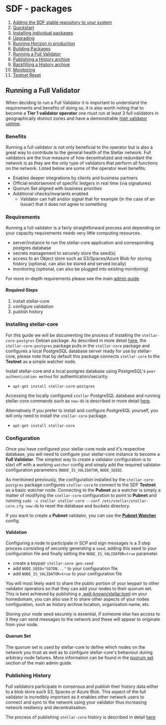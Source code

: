 # SDF - packages
  
1.  [Adding the SDF stable repository to your system](adding-the-sdf-stable-repository-to-your-system.md)
2.  [Quickstart](quickstart.md)
3.  [Installing individual packages](installing-individual-packages.md)
4.  [Upgrading](upgrading.md)
5.  [Running Horizon in production](running-horizon-in-production.md)
6.  [Building Packages](building-packages.md)
7.  [Running a Full Validator](running-a-full-validator.md)
8.  [Publishing a History archive](publishing-a-history-archive.md)
9.  [Backfilling a History archive](backfilling-a-history-archive.md)
10. [Monitoring](monitoring.md)
11. [Testnet Reset](testnet-reset.md)

## Running a Full Validator
When deciding to run a Full Validator it is important to understand the requirements and benefits of doing so, it is also worth noting that to become a **Tier 1 validator operator** one must run at least 3 full validators in geographically distinct zones and have a demonstrable [high validator uptime](https://www.stellarbeat.io/nodes).

### Benefits
Running a full validator is not only beneficial to the operator but is also a great way to contribute to the general health of the Stellar network. Full validators are the true measure of how decentralized and redundant the network is as they are the only type of validators that perform all functions on the network. Listed below are some of the operator level benefits.

* Enables deeper integrations by clients and business partners
* Official endorsement of specific ledgers in real time (via signatures)
* Quorum Set aligned with business priorities
* Additional checks/invariants enabled
  * Validator can halt and/or signal that for example (in the case of an issuer) that it does not agree to something

### Requirements
Running a full validator is a fairly straightforward process and depending on your capacity requirements needs very little computing resources.

* server/instance to run the stellar-core application and corresponding postgres database
* secrets management to securely store the seed(s)
* access to an Object store such as S3/Spaces/Azure Blob for storing history (optional, can also be stored and served locally)
* monitoring (optional, can also be plugged into existing monitoring)

For more in-depth requirements please see the main [admin guide](https://developers.stellar.org/docs/run-core-node).

#### Required Steps

1. install stellar-core
2. configure validation
3. publish history

### Installing stellar-core
For this guide we will be documenting the process of installing the `stellar-core-postgres` Debian package. As described in more detail [here](quickstart.md#moving-on-from-quickstart), the `stellar-core-postgres` package pulls in the `stellar-core` package and configures a local PostgreSQL database server ready for use by stellar-core, please note that by default this package connects `stellar-core` to the **Testnet** as a simple watcher node.

Install stellar-core and a local postgres database using PostgreSQL's `peer authentication method` for authentication/security:

* `apt-get install stellar-core-postgres`

Accessing the locally configured `stellar` PostgreSQL database and running stellar-core commands such as `new-db` is described in more detail [here](quickstart.md#accessing-the-quickstart-databases).

Alternatively if you prefer to install and configure PostgreSQL yourself, you will only need to install the `stellar-core` package.

* `apt-get install stellar-core`

### Configuration

Once you have configured your stellar-core node and it's respective database, you will need to configure your stellar-core instance to become a **Full Validator**. The simplest way to create a validator configuration is to start off with a working `watcher` config and simply add the required validator configuration parameters (`NODE_IS_VALIDATOR`, `NODE_SEED`).

As mentioned previously, the configuration installed by the `stellar-core-postgres` package configures `stellar-core` to connect to the SDF **Testnet** as a basic watcher node. Connecting to the **Pubnet** as a watcher is simply a matter of modifying the `stellar-core` configuration to point to **Pubnet** and running `sudo -u stellar stellar-core --conf /etc/stellar/stellar-core.cfg new-db` to reset the database and buckets directory.

If you want to create a **Pubnet** validator, you can use the [**Pubnet Watcher**](stellar-core_pubnet_watcher.cfg) config.

#### Validation
Configuring a node to participate in SCP and sign messages is a 3 step process consisting of securely generating a `seed`, adding this seed to your configuration file and finally setting the `NODE_IS_VALIDATOR=true` parameter.

* create a keypair `stellar-core gen-seed`
* add `NODE_SEED="SD7DN..."` to your configuration file
* add `NODE_IS_VALIDATOR=true` to your configuration file

You will most likely want to share the public portion of your keypair to other validator operators so that they can add your nodes to their quorum set. This is best achieved by publishing a [.well-known/stellar.toml](https://www.stellar.org/.well-known/stellar.toml) on your homedomain, you can also use it to share other aspects of your nodes configuration, such as history archive location, organisation name, etc.

Storing your node seed securely is essential, if someone else has access to it they can send messages to the network and these will appear to originate from your node.

#### Quorum Set
The quorum set is used by stellar-core to define which nodes on the network you trust as well as to configure stellar-core's behaviour during arbitrary node failures. More information can be found in the [quorum set](https://www.stellar.org/developers/stellar-core/software/admin.html#crafting-a-quorum-set) section of the main admin guide.

### Publishing History
Full validators participate in consensus and publish their history data either to a blob store such S3, Spaces or Azure Blob. This aspect of the full validator is incredibly important as it enables other network users to connect and sync to the network using your validator thus increasing network resiliency and decentralisation.

The process of publishing `stellar-core` history is described in detail [here](publishing-a-history-archive.md)
